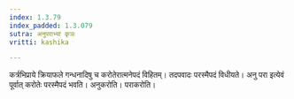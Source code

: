 ```yaml
---
index: 1.3.79
index_padded: 1.3.079
sutra: अनुपराभ्यां कृञः
vritti: kashika

---
```

कर्त्रभिप्राये क्रियाफले गन्धनादिषु च करोतेरात्मनेपदं विहितम्। तदपवादः परस्मैपदं विधीयते। अनु परा इत्येवं पूर्वात् करोतेः परस्मैपदं भवति। अनुकरोति। पराकरोति।